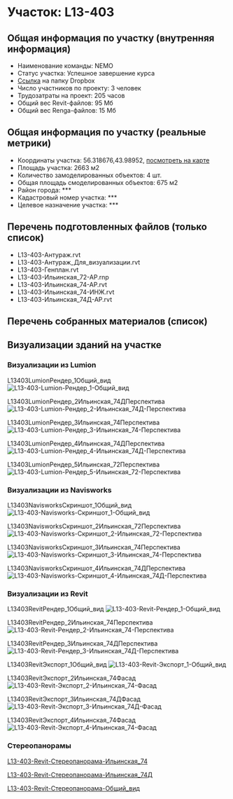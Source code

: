 # Участок: L13-403
## Общая информация по участку (внутренняя информация)
+ Наименование команды: NEMO
+ Статус участка: Успешное завершение курса
+ [Ссылка](https://www.dropbox.com/sh/wvvgv1nw1iqred9/AADtHsMK6cGzd1Cmc3Lb0fexa/L13_403?dl=0) на папку Dropbox
+ Число участников по проекту: 3 человек
+ Трудозатраты на проект: 205 часов
+ Общий вес Revit-файлов: 95 Мб
+ Общий вес Renga-файлов: 15 Мб
## Общая информация по участку (реальные метрики)
+ Координаты участка: 56.318676,43.98952, [посмотреть на карте](yandex.ru/maps/47/nizhny-novgorod/?ll=56.318676%2C43.98952&z=19)
+ Площадь участка: 2663 м2
+ Количество замоделированных объектов: 4 шт.
+ Общая площадь смоделированных объектов: 675 м2
+ Район города: *** 
+ Кадастровый номер участка: *** 
+ Целевое назначение участка: *** 
## Перечень подготовленных файлов (только список)
+ L13-403-Антураж.rvt
+ L13-403-Антураж_Для_визуализации.rvt
+ L13-403-Генплан.rvt
+ L13-403-Ильинская_72-АР.rnp
+ L13-403-Ильинская_74-АР.rvt
+ L13-403-Ильинская_74-ИНЖ.rvt
+ L13-403-Ильинская_74Д-АР.rvt
## Перечень собранных материалов (список)
## Визуализации зданий на участке
### Визуализации из Lumion
L13403LumionРендер_1Общий_вид
![L13-403-Lumion-Рендер_1-Общий_вид](/Images/L13_403/L13-403-Lumion-Рендер_1-Общий_вид_Compressed.jpg)

L13403LumionРендер_2Ильинская_74ДПерспектива
![L13-403-Lumion-Рендер_2-Ильинская_74Д-Перспектива](/Images/L13_403/L13-403-Lumion-Рендер_2-Ильинская_74Д-Перспектива_Compressed.jpg)

L13403LumionРендер_3Ильинская_74Перспектива
![L13-403-Lumion-Рендер_3-Ильинская_74-Перспектива](/Images/L13_403/L13-403-Lumion-Рендер_3-Ильинская_74-Перспектива_Compressed.jpg)

L13403LumionРендер_4Ильинская_74ДПерспектива
![L13-403-Lumion-Рендер_4-Ильинская_74Д-Перспектива](/Images/L13_403/L13-403-Lumion-Рендер_4-Ильинская_74Д-Перспектива_Compressed.jpg)

L13403LumionРендер_5Ильинская_72Перспектива
![L13-403-Lumion-Рендер_5-Ильинская_72-Перспектива](/Images/L13_403/L13-403-Lumion-Рендер_5-Ильинская_72-Перспектива_Compressed.jpg)

### Визуализации из Navisworks
L13403NavisworksСкриншот_1Общий_вид
![L13-403-Navisworks-Скриншот_1-Общий_вид](/Images/L13_403/L13-403-Navisworks-Скриншот_1-Общий_вид_Compressed.jpg)

L13403NavisworksСкриншот_2Ильинская_72Перспектива
![L13-403-Navisworks-Скриншот_2-Ильинская_72-Перспектива](/Images/L13_403/L13-403-Navisworks-Скриншот_2-Ильинская_72-Перспектива_Compressed.jpg)

L13403NavisworksСкриншот_3Ильинская_74Перспектива
![L13-403-Navisworks-Скриншот_3-Ильинская_74-Перспектива](/Images/L13_403/L13-403-Navisworks-Скриншот_3-Ильинская_74-Перспектива_Compressed.jpg)

L13403NavisworksСкриншот_4Ильинская_74ДПерспектива
![L13-403-Navisworks-Скриншот_4-Ильинская_74Д-Перспектива](/Images/L13_403/L13-403-Navisworks-Скриншот_4-Ильинская_74Д-Перспектива_Compressed.jpg)

### Визуализации из Revit
L13403RevitРендер_1Общий_вид
![L13-403-Revit-Рендер_1-Общий_вид](/Images/L13_403/L13-403-Revit-Рендер_1-Общий_вид_Compressed.jpg)

L13403RevitРендер_2Ильинская_74Перспектива
![L13-403-Revit-Рендер_2-Ильинская_74-Перспектива](/Images/L13_403/L13-403-Revit-Рендер_2-Ильинская_74-Перспектива_Compressed.jpg)

L13403RevitРендер_3Ильинская_74ДПерспектива
![L13-403-Revit-Рендер_3-Ильинская_74Д-Перспектива](/Images/L13_403/L13-403-Revit-Рендер_3-Ильинская_74Д-Перспектива_Compressed.jpg)

L13403RevitЭкспорт_1Общий_вид
![L13-403-Revit-Экспорт_1-Общий_вид](/Images/L13_403/L13-403-Revit-Экспорт_1-Общий_вид_Compressed.jpg)

L13403RevitЭкспорт_2Ильинская_74Фасад
![L13-403-Revit-Экспорт_2-Ильинская_74-Фасад](/Images/L13_403/L13-403-Revit-Экспорт_2-Ильинская_74-Фасад_Compressed.jpg)

L13403RevitЭкспорт_3Ильинская_74ДФасад
![L13-403-Revit-Экспорт_3-Ильинская_74Д-Фасад](/Images/L13_403/L13-403-Revit-Экспорт_3-Ильинская_74Д-Фасад_Compressed.jpg)

L13403RevitЭкспорт_4Ильинская_74Фасад
![L13-403-Revit-Экспорт_4-Ильинская_74-Фасад](/Images/L13_403/L13-403-Revit-Экспорт_4-Ильинская_74-Фасад_Compressed.jpg)

### Стереопанорамы
[L13-403-Revit-Стереопанорама-Ильинская_74](https://pano.autodesk.com/pano.html?url=jpgs/48fdfaa3-7a34-4b5c-9da6-db55b819138f&version=2)

[L13-403-Revit-Стереопанорама-Ильинская_74Д](https://pano.autodesk.com/pano.html?url=jpgs/48fdfaa3-7a34-4b5c-9da6-db55b819138f&version=2)

[L13-403-Revit-Стереопанорама-Общий_вид](https://pano.autodesk.com/pano.html?url=jpgs/977b696b-7cc0-493b-8803-5ca36b93bcfa&version=2)

